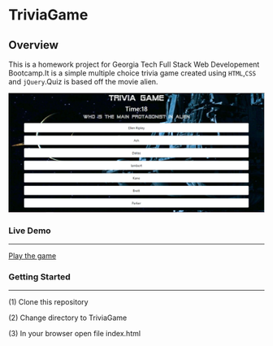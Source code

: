 # TriviaGame

## Overview
This is a homework project for Georgia Tech Full Stack Web Developement Bootcamp.It is a simple multiple choice trivia game created using `HTML`,`CSS` and `jQuery`.Quiz is based off the movie alien.  

![](assets/images/ScreenShot.PNG)

### Live Demo
---
[Play the game](https://chris350.github.io/TriviaGame/.)

### Getting Started
---
(1) Clone this repository

(2) Change directory to TriviaGame

(3) In your browser open file index.html
